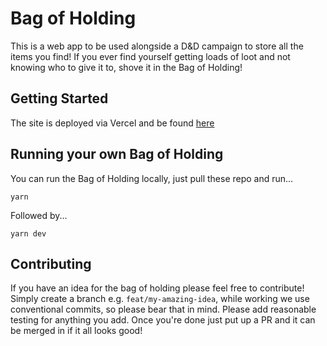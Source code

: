 # Bag of Holding

This is a web app to be used alongside a D&D campaign to store all the items you find! If you ever find yourself getting loads of loot and not knowing who to give it to, shove it in the Bag of Holding!

## Getting Started

The site is deployed via Vercel and be found [here](https://www.bagofholding.xyz/)

## Running your own Bag of Holding

You can run the Bag of Holding locally, just pull these repo and run...

`yarn`

Followed by...

`yarn dev`

## Contributing

If you have an idea for the bag of holding please feel free to contribute! Simply create a branch e.g. `feat/my-amazing-idea`, while working we use conventional commits, so please bear that in mind. Please add reasonable testing for anything you add. Once you're done just put up a PR and it can be merged in if it all looks good!
